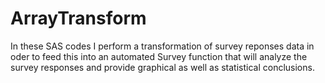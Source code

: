 # ArrayTransform
In these SAS codes I perform a transformation of survey reponses data in oder to feed this into an automated Survey function
that will analyze the survey responses and provide graphical as well as statistical conclusions.

